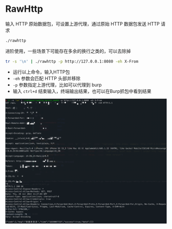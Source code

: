# RawHttp

输入 HTTP 原始数据包，可设置上游代理，通过原始 HTTP 数据包发送 HTTP 请求
```bash
./rawhttp 
```

进阶使用，一些场景下可能存在多余的换行之类的，可以去除掉
```bash
tr -s '\n' | ./rawhttp -p http://127.0.0.1:8080 -eh X-From
```
+ 运行以上命令，输入HTTP包
+ `-eh` 参数会匹配 HTTP 头部并移除
+ `-p` 参数指定上游代理，比如可以代理到 burp
+ 输入 `ctrl+d` 结束输入，终端输出结果，也可以在Burp抓包中看到结果

![img.png](doc/img.png)